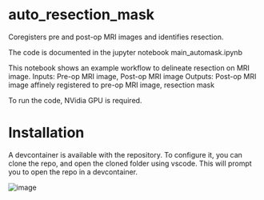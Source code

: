 # auto_resection_mask
Coregisters pre and post-op MRI images and identifies resection.

The code is documented in the jupyter notebook main_automask.ipynb

This notebook shows an example workflow to delineate resection on MRI image.
Inputs: Pre-op MRI image, Post-op MRI image
Outputs: Post-op MRI image affinely registered to pre-op MRI image, resection mask


To run the code, NVidia GPU is required. 

# Installation
A devcontainer is available with the repository. To configure it, you can clone the repo, and open the cloned folder using vscode.
This will prompt you to open the repo in a devcontainer. 


![image](https://github.com/ajoshiusc/auto_resection_mask/assets/15238551/09d32830-3ae0-4eaa-935e-22e280905dc6)

